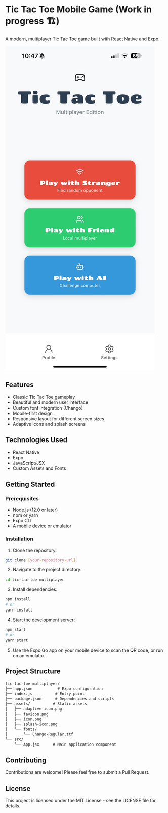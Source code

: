 # Tic Tac Toe Mobile Game (Work in progress 🏗️)

A modern, multiplayer Tic Tac Toe game built with React Native and Expo.

![Home Screen](./screenshots/home-mockup.jpg)

## Features

- Classic Tic Tac Toe gameplay
- Beautiful and modern user interface
- Custom font integration (Chango)
- Mobile-first design
- Responsive layout for different screen sizes
- Adaptive icons and splash screens

## Technologies Used

- React Native
- Expo
- JavaScript/JSX
- Custom Assets and Fonts

## Getting Started

### Prerequisites

- Node.js (12.0 or later)
- npm or yarn
- Expo CLI
- A mobile device or emulator

### Installation

1. Clone the repository:
```bash
git clone [your-repository-url]
```

2. Navigate to the project directory:
```bash
cd tic-tac-toe-multiplayer
```

3. Install dependencies:
```bash
npm install
# or
yarn install
```

4. Start the development server:
```bash
npm start
# or
yarn start
```

5. Use the Expo Go app on your mobile device to scan the QR code, or run on an emulator.

## Project Structure

```
tic-tac-toe-multiplayer/
├── app.json           # Expo configuration
├── index.js          # Entry point
├── package.json      # Dependencies and scripts
├── assets/          # Static assets
│   ├── adaptive-icon.png
│   ├── favicon.png
│   ├── icon.png
│   ├── splash-icon.png
│   └── fonts/
│       └── Chango-Regular.ttf
└── src/
    └── App.jsx      # Main application component
```

## Contributing

Contributions are welcome! Please feel free to submit a Pull Request.

## License

This project is licensed under the MIT License - see the LICENSE file for details.
